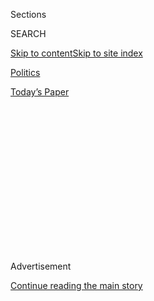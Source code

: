 <div id="app">

<div>

<div>

<div>

<div class="NYTAppHideMasthead css-1q2w90k e1suatyy0">

<div class="section css-ui9rw0 e1suatyy2">

<div class="css-eph4ug er09x8g0">

<div class="css-6n7j50">

</div>

<span class="css-1dv1kvn">Sections</span>

<div class="css-10488qs">

<span class="css-1dv1kvn">SEARCH</span>

</div>

[Skip to content](#site-content)[Skip to site
index](#site-index)

</div>

<div id="masthead-section-label" class="css-1wr3we4 eaxe0e00">

[Politics](https://www.nytimes.com/section/politics)

</div>

<div class="css-10698na e1huz5gh0">

</div>

</div>

<div id="masthead-bar-one" class="section hasLinks css-15hmgas e1csuq9d3">

<div class="css-uqyvli e1csuq9d0">

</div>

<div class="css-1uqjmks e1csuq9d1">

</div>

<div class="css-9e9ivx">

[](https://myaccount.nytimes.com/auth/login?response_type=cookie&client_id=vi)

</div>

<div class="css-1bvtpon e1csuq9d2">

[Today’s
Paper](https://www.nytimes.com/section/todayspaper)

</div>

</div>

</div>

</div>

<div data-aria-hidden="false">

<div id="site-content" data-role="main">

<div>

<div class="css-1aor85t" style="opacity:0.000000001;z-index:-1;visibility:hidden">

<div class="css-1hqnpie">

<div class="css-epjblv">

<span class="css-17xtcya">[Politics](/section/politics)</span><span class="css-x15j1o">|</span><span class="css-fwqvlz">Who
Is Jennifer Williams? Pence Aide Listened to Trump-Zelensky
Call</span>

</div>

<div class="css-k008qs">

<div class="css-1iwv8en">

<span class="css-18z7m18"></span>

<div>

</div>

</div>

<span class="css-1n6z4y">https://nyti.ms/2pxcGoZ</span>

<div class="css-1705lsu">

<div class="css-4xjgmj">

<div class="css-4skfbu" data-role="toolbar" data-aria-label="Social Media Share buttons, Save button, and Comments Panel with current comment count" data-testid="share-tools">

  - 
  - 
  - 
  - 
    
    <div class="css-6n7j50">
    
    </div>

  - 

</div>

</div>

</div>

</div>

</div>

</div>

<div id="NYT_TOP_BANNER_REGION" class="css-13pd83m">

</div>

<div id="top-wrapper" class="css-1sy8kpn">

<div id="top-slug" class="css-l9onyx">

Advertisement

</div>

[Continue reading the main
story](#after-top)

<div class="ad top-wrapper" style="text-align:center;height:100%;display:block;min-height:250px">

<div id="top" class="place-ad" data-position="top" data-size-key="top">

</div>

</div>

<div id="after-top">

</div>

</div>

<div>

<div id="sponsor-wrapper" class="css-1hyfx7x">

<div id="sponsor-slug" class="css-19vbshk">

Supported by

</div>

[Continue reading the main
story](#after-sponsor)

<div id="sponsor" class="ad sponsor-wrapper" style="text-align:center;height:100%;display:block">

</div>

<div id="after-sponsor">

</div>

</div>

<div class="css-186x18t">

</div>

<div class="css-1vkm6nb ehdk2mb0">

# Who Is Jennifer Williams? Pence Aide Listened to Trump-Zelensky Call

</div>

Ms. Williams, a veteran Foreign Service officer, testified that she
found President Trump’s call with Ukraine’s president “unusual and
inappropriate.”

<div class="css-79elbk" data-testid="photoviewer-wrapper">

<div class="css-z3e15g" data-testid="photoviewer-wrapper-hidden">

</div>

<div class="css-1a48zt4 ehw59r15" data-testid="photoviewer-children">

![<span class="css-16f3y1r e13ogyst0" data-aria-hidden="true">Jennifer
Williams will become the latest in a series of diplomats to express
their concerns about the
call.</span><span class="css-cnj6d5 e1z0qqy90" itemprop="copyrightHolder"><span class="css-1ly73wi e1tej78p0">Credit...</span><span><span>Erin
Schaff/The New York
Times</span></span></span>](https://static01.nyt.com/images/2019/11/20/nyregion/20impeachment-mug-williams/00DC-WILLIAMS-articleLarge.jpg?quality=75&auto=webp&disable=upscale)

</div>

</div>

<div class="css-18e8msd">

<div class="css-vp77d3 epjyd6m0">

<div class="css-hus3qt ey68jwv0" data-aria-hidden="true">

[![Michael D.
Shear](https://static01.nyt.com/images/2018/06/13/multimedia/author-michael-d-shear/author-michael-d-shear-thumbLarge-v2.png
"Michael D. Shear")](https://www.nytimes.com/by/michael-d-shear)

</div>

<div class="css-1baulvz">

By [<span class="css-1baulvz last-byline" itemprop="name">Michael D.
Shear</span>](https://www.nytimes.com/by/michael-d-shear)

</div>

</div>

  - 
    
    <div class="css-ld3wwf e16638kd2">
    
    Nov. 19,
    2019
    
    </div>

  - 
    
    <div class="css-4xjgmj">
    
    <div class="css-d8bdto" data-role="toolbar" data-aria-label="Social Media Share buttons, Save button, and Comments Panel with current comment count" data-testid="share-tools">
    
      - 
      - 
      - 
      - 
        
        <div class="css-6n7j50">
        
        </div>
    
      - 
    
    </div>
    
    </div>

</div>

</div>

<div class="section meteredContent css-1r7ky0e" name="articleBody" itemprop="articleBody">

<div class="css-1fanzo5 StoryBodyCompanionColumn">

<div class="css-53u6y8">

WASHINGTON — As the special adviser on Europe and Russia for Vice
President Mike Pence, [Jennifer
Williams](https://www.nytimes.com/2019/11/19/us/politics/impeachment-hearings.html)
was one of a handful of national security officials who listened in real
time to [President
Trump’s](https://www.nytimes.com/2019/11/19/us/politics/impeachment-hearings.html)
July 25 telephone call with [Volodymyr
Zelensky](https://www.nytimes.com/2019/11/19/us/politics/impeachment-hearings.html),
the president of
[Ukraine](https://www.nytimes.com/2019/11/19/us/politics/impeachment-hearings.html).

Her recollections of that call — based in part on extensive notes she
took as the two leaders spoke — have made the veteran Foreign Service
officer a key witness in the Democratic-led inquiry into whether Mr.
Trump should be impeached for trying to pressure Ukraine to open
investigations into his political rivals.

In closed-door testimony last month, [Ms.
Williams](https://www.nytimes.com/2019/11/19/us/politics/impeachment-hearings.html)
told lawmakers that she was taken aback by Mr. Trump’s insistence during
the call that Mr. Zelensky open investigations into former Vice
President Joseph R. Biden Jr., a candidate for president in 2020, and
his son Hunter Biden, who served on the board of a Ukrainian energy
company while his father was in office. She said that the conversation
with Mr. Zelensky was “more political in nature” than other calls with
foreign leaders that she had listened to and that she felt it was
“unusual and inappropriate.”

Ms. Williams noted in particular the mention of “Burisma,” the name of
the company that employed Hunter Biden.

</div>

</div>

<div class="css-1fanzo5 StoryBodyCompanionColumn">

<div class="css-53u6y8">

The [reconstructed transcript of the July 25
call](https://www.nytimes.com/interactive/2019/09/25/us/politics/trump-ukraine-transcript.html)
released by the White House did not include the word “Burisma.” But Lt.
Col. Alexander S. Vindman, the top Ukraine expert on the National
Security Council, also testified that when Mr. Zelensky is shown to have
referred to “the company you mentioned,” he actually said “Burisma.”
Colonel Vindman said [his attempt to correct the record of the
call](https://www.nytimes.com/2019/10/29/us/politics/alexander-vindman-trump-ukraine.html)
to include the company’s name, and to reflect that Mr. Trump said that
he had recordings of Mr. Biden, failed.

On Tuesday, Ms. Williams is scheduled to testify in public, becoming the
latest in a series of diplomats to express their concerns about the
call.

Over the weekend, Mr. Trump lashed out at Ms. Williams — “whoever that
is,” [he
tweeted](https://twitter.com/realDonaldTrump/status/1196155347117002752?s=20)
— saying that she should read the transcripts of the July 25 call and
another one between the two leaders that took place in April. “Then she
should meet with the other Never Trumpers, who I don’t know & mostly
never even heard of, & work out a better presidential attack\!” Mr.
Trump wrote. A spokeswoman for Mr. Pence said merely, “Jennifer is a
State Department employee.”

A White House official said some were not surprised by Mr. Trump’s
attack on Ms. Williams, whom the official described as an innocent
bystander in the impeachment mess, and expressed disappointment that
senior staff on Mr. Pence’s team did nothing to defend her. The official
spoke on condition of anonymity to offer a candid assessment. The person
said it reflected poorly on the vice president that he was apparently
unable to protect Ms. Williams from being publicly disparaged by the
president.

Ms. Williams joined the Foreign Service in 2006 after spending a year as
a political appointee working for Michael Chertoff, the secretary of
homeland security, in George W. Bush’s administration. In addition to
serving in Jamaica under Mr. Bush and in Beirut, Lebanon, under
President Barack Obama, Ms. Williams spent about three years working for
the State Department on the humanitarian crisis involving refugees in
Syria. Six months before Mr. Trump became president, Ms. Williams was
transferred to London to work as the deputy spokeswoman at the embassy
there.

</div>

</div>

<div class="css-1fanzo5 StoryBodyCompanionColumn">

<div class="css-53u6y8">

But in April, she was assigned to Mr. Pence’s staff, becoming one of his
top foreign policy advisers even as the campaign intensified by Rudolph
W. Giuliani, the president’s personal lawyer, to pressure Ukraine on the
investigations that the president wanted.

Democrats are interested in what Mr. Pence knew about the effort to
withhold security aid in exchange for a commitment to investigate the
Bidens. During the closed-door deposition, Ms. Williams told lawmakers
that she was not aware that the vice president was involved in any
discussions about the investigations. She said Mr. Pence did not mention
investigations to Mr. Zelensky.

But Ms. Williams did shed light on one mystery related to Mr. Pence: why
he abruptly canceled his planned trip to Ukraine to attend Mr.
Zelensky’s inaugural. Ms. Williams told lawmakers that an assistant to
the vice president’s chief of staff, Marc Short, told her in mid-May
that Mr. Trump had asked Mr. Pence to stay home.

Ms. Williams said she was never given a reason for the president’s
change of mind. The decision not to have Mr. Pence attend the inaugural
celebration in late May was cited by the anonymous C.I.A. whistle-blower
in the complaint that prompted Speaker Nancy Pelosi to officially begin
impeachment proceedings.

Mark Mazzetti contributed reporting.

</div>

</div>

</div>

<div>

</div>

<div>

</div>

<div>

</div>

<div>

<div id="bottom-wrapper" class="css-1ede5it">

<div id="bottom-slug" class="css-l9onyx">

Advertisement

</div>

[Continue reading the main
story](#after-bottom)

<div id="bottom" class="ad bottom-wrapper" style="text-align:center;height:100%;display:block;min-height:90px">

</div>

<div id="after-bottom">

</div>

</div>

</div>

</div>

</div>

## Site Index

<div>

</div>

## Site Information Navigation

  - [© <span>2020</span> <span>The New York Times
    Company</span>](https://help.nytimes.com/hc/en-us/articles/115014792127-Copyright-notice)

<!-- end list -->

  - [NYTCo](https://www.nytco.com/)
  - [Contact
    Us](https://help.nytimes.com/hc/en-us/articles/115015385887-Contact-Us)
  - [Work with us](https://www.nytco.com/careers/)
  - [Advertise](https://nytmediakit.com/)
  - [T Brand Studio](http://www.tbrandstudio.com/)
  - [Your Ad
    Choices](https://www.nytimes.com/privacy/cookie-policy#how-do-i-manage-trackers)
  - [Privacy](https://www.nytimes.com/privacy)
  - [Terms of
    Service](https://help.nytimes.com/hc/en-us/articles/115014893428-Terms-of-service)
  - [Terms of
    Sale](https://help.nytimes.com/hc/en-us/articles/115014893968-Terms-of-sale)
  - [Site
    Map](https://spiderbites.nytimes.com)
  - [Help](https://help.nytimes.com/hc/en-us)
  - [Subscriptions](https://www.nytimes.com/subscription?campaignId=37WXW)

</div>

</div>

</div>

</div>
